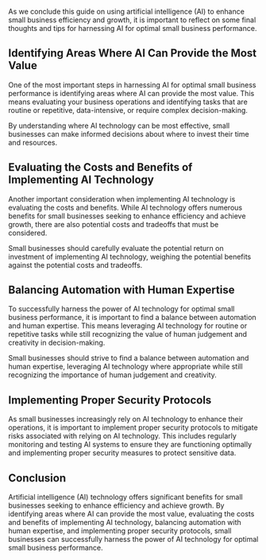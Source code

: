 
As we conclude this guide on using artificial intelligence (AI) to enhance small business efficiency and growth, it is important to reflect on some final thoughts and tips for harnessing AI for optimal small business performance.

Identifying Areas Where AI Can Provide the Most Value
-----------------------------------------------------

One of the most important steps in harnessing AI for optimal small business performance is identifying areas where AI can provide the most value. This means evaluating your business operations and identifying tasks that are routine or repetitive, data-intensive, or require complex decision-making.

By understanding where AI technology can be most effective, small businesses can make informed decisions about where to invest their time and resources.

Evaluating the Costs and Benefits of Implementing AI Technology
---------------------------------------------------------------

Another important consideration when implementing AI technology is evaluating the costs and benefits. While AI technology offers numerous benefits for small businesses seeking to enhance efficiency and achieve growth, there are also potential costs and tradeoffs that must be considered.

Small businesses should carefully evaluate the potential return on investment of implementing AI technology, weighing the potential benefits against the potential costs and tradeoffs.

Balancing Automation with Human Expertise
-----------------------------------------

To successfully harness the power of AI technology for optimal small business performance, it is important to find a balance between automation and human expertise. This means leveraging AI technology for routine or repetitive tasks while still recognizing the value of human judgement and creativity in decision-making.

Small businesses should strive to find a balance between automation and human expertise, leveraging AI technology where appropriate while still recognizing the importance of human judgement and creativity.

Implementing Proper Security Protocols
--------------------------------------

As small businesses increasingly rely on AI technology to enhance their operations, it is important to implement proper security protocols to mitigate risks associated with relying on AI technology. This includes regularly monitoring and testing AI systems to ensure they are functioning optimally and implementing proper security measures to protect sensitive data.

Conclusion
----------

Artificial intelligence (AI) technology offers significant benefits for small businesses seeking to enhance efficiency and achieve growth. By identifying areas where AI can provide the most value, evaluating the costs and benefits of implementing AI technology, balancing automation with human expertise, and implementing proper security protocols, small businesses can successfully harness the power of AI technology for optimal small business performance.

